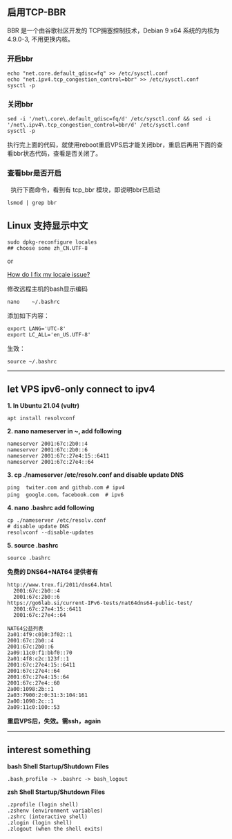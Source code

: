 
## 启用TCP-BBR 

BBR 是一个由谷歌社区开发的 TCP拥塞控制技术，Debian 9 x64 系统的内核为4.9.0-3, 不用更换内核。
 
### 开启bbr

```
echo "net.core.default_qdisc=fq" >> /etc/sysctl.conf
echo "net.ipv4.tcp_congestion_control=bbr" >> /etc/sysctl.conf
sysctl -p
```

### 关闭bbr

```
sed -i '/net\.core\.default_qdisc=fq/d' /etc/sysctl.conf && sed -i '/net\.ipv4\.tcp_congestion_control=bbr/d' /etc/sysctl.conf
sysctl -p
```

执行完上面的代码，就使用reboot重启VPS后才能关闭bbr，重启后再用下面的查看bbr状态代码，查看是否关闭了。


### 查看bbr是否开启
 
执行下面命令，看到有 tcp_bbr 模块，即说明bbr已启动


```
lsmod | grep bbr
```


## Linux 支持显示中文
```
sudo dpkg-reconfigure locales  
## choose some zh_CN.UTF-8 
```
or

[How do I fix my locale issue?](https://askubuntu.com/questions/162391/how-do-i-fix-my-locale-issue)

修改远程主机的bash显示编码 

	nano    ~/.bashrc

添加如下内容：
```
export LANG='UTC-8' 
export LC_ALL='en_US.UTF-8'
```

生效：

	source ~/.bashrc
        
---
## let  VPS ipv6-only  connect to  ipv4


**1. In Ubuntu 21.04 (vultr)**

    apt install resolvconf

**2.  nano nameserver in ~, add following**

    nameserver 2001:67c:2b0::4
    nameserver 2001:67c:2b0::6
    nameserver 2001:67c:27e4:15::6411
    nameserver 2001:67c:27e4::64

**3.  cp ./nameserver /etc/resolv.conf and disable update DNS**

	ping  twiter.com and github.com # ipv4
	ping  google.com，facebook.com  # ipv6

**4.  nano .bashrc  add following**

    cp ./nameserver /etc/resolv.conf
    # disable update DNS
    resolvconf --disable-updates

**5. source .bashrc**

	source .bashrc

**免费的 DNS64+NAT64 提供者有**

    http://www.trex.fi/2011/dns64.html
      2001:67c:2b0::4
      2001:67c:2b0::6
    https://go6lab.si/current-IPv6-tests/nat64dns64-public-test/
      2001:67c:27e4:15::6411
      2001:67c:27e4::64
      
    NAT64公益列表
    2a01:4f9:c010:3f02::1
    2001:67c:2b0::4
    2001:67c:2b0::6
    2a09:11c0:f1:bbf0::70
    2a01:4f8:c2c:123f::1
    2001:67c:27e4:15::6411
    2001:67c:27e4::64
    2001:67c:27e4:15::64
    2001:67c:27e4::60
    2a00:1098:2b::1
    2a03:7900:2:0:31:3:104:161
    2a00:1098:2c::1
    2a09:11c0:100::53
      
**重启VPS后，失效。需ssh，again**
      
---
## interest something 
 
 **bash Shell Startup/Shutdown Files**
 
 	.bash_profile -> .bashrc -> bash_logout
	
 **zsh Shell Startup/Shutdown Files**
 
 	.zprofile (login shell)
	.zshenv (environment variables)
	.zshrc (interactive shell)
	.zlogin (login shell)
	.zlogout (when the shell exits)
	
	
	

      
